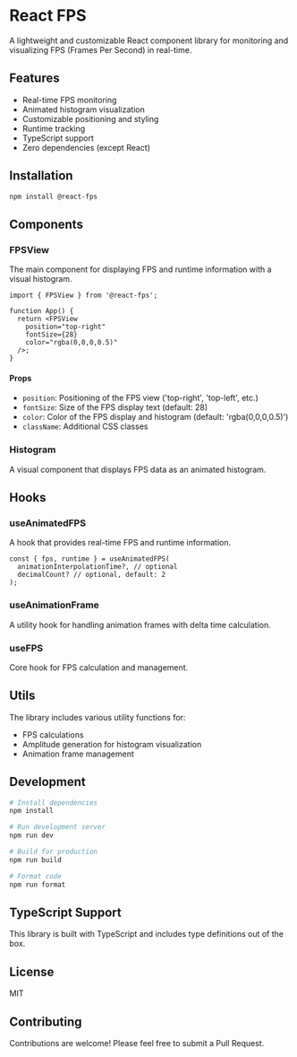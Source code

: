 # React FPS

A lightweight and customizable React component library for monitoring and visualizing FPS (Frames Per Second) in real-time.

## Features

- Real-time FPS monitoring
- Animated histogram visualization
- Customizable positioning and styling
- Runtime tracking
- TypeScript support
- Zero dependencies (except React)

## Installation

```bash
npm install @react-fps
```

## Components

### FPSView

The main component for displaying FPS and runtime information with a visual histogram.

```tsx
import { FPSView } from '@react-fps';

function App() {
  return <FPSView 
    position="top-right"
    fontSize={28}
    color="rgba(0,0,0,0.5)"
  />;
}
```

#### Props

- `position`: Positioning of the FPS view ('top-right', 'top-left', etc.)
- `fontSize`: Size of the FPS display text (default: 28)
- `color`: Color of the FPS display and histogram (default: 'rgba(0,0,0,0.5)')
- `className`: Additional CSS classes

### Histogram

A visual component that displays FPS data as an animated histogram.

## Hooks

### useAnimatedFPS

A hook that provides real-time FPS and runtime information.

```tsx
const { fps, runtime } = useAnimatedFPS(
  animationInterpolationTime?, // optional
  decimalCount? // optional, default: 2
);
```

### useAnimationFrame

A utility hook for handling animation frames with delta time calculation.

### useFPS

Core hook for FPS calculation and management.

## Utils

The library includes various utility functions for:
- FPS calculations
- Amplitude generation for histogram visualization
- Animation frame management

## Development

```bash
# Install dependencies
npm install

# Run development server
npm run dev

# Build for production
npm run build

# Format code
npm run format
```

## TypeScript Support

This library is built with TypeScript and includes type definitions out of the box.

## License

MIT

## Contributing

Contributions are welcome! Please feel free to submit a Pull Request.